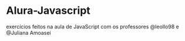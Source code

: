 # Alura-Javascript
exercícios feitos na aula de JavaScript com os professores 	@leollo98 e 	@Juliana Amoasei
